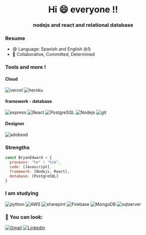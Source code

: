 <h1 align="center">Hi 😄 everyone !!</h1>
<h3 align="center">nodejs and react and relational database  </h3>

### Resume
 
- 😄 Language: Spanish and English (b1)
- 💬 Collaborative, Committed, Determined
<!-- - 💬 Skills: Habilidades sociales, Propiedad colectiva, Pasión por la enseñanza -->


### Tools and more !

 #### Cloud
<p>
  <img alt="vercel" src="https://img.shields.io/badge/Vercel-000000?style=flat-square&logo=react&logoColor=white" />
  <img alt="heroku" src="https://img.shields.io/badge/Heroku-430098?style=flat-square&logo=react&logoColor=white" />
</p>

 #### framework - database
<p>
  <img alt="express" src="https://img.shields.io/badge/Express.js-000000?style=flat-square&logo=react&logoColor=white" />
  <img alt="React" src="https://img.shields.io/badge/-react-0175C2?style=flat-square&logo=react&logoColor=white" />
  <img alt="PostgreSQL" src="https://img.shields.io/badge/PostgreSQL-316192?style=flat-square&logo=git&logoColor=white" />
  <img alt="Nodejs" src="https://img.shields.io/badge/-Nodejs-339933?style=flat-square&logo=Node.js&logoColor=white" />
  <img alt="git" src="https://img.shields.io/badge/-Git-F05032?style=flat-square&logo=git&logoColor=white" />
</p>

#### Designer
 <p>
   <img alt="adobexd" src="https://img.shields.io/badge/Adobe%20XD-470137?style=flat-square&logo=react&logoColor=white" />
 <p/>

### Strengths
```js
const BryanEdward = {
  pronouns: "he" | "him",
  code: [Javascript],
  framework: [Nodejs, React],
  database: [PostgreSQL]
}
```
### I am studying 
<p>
<img alt="python" src="https://img.shields.io/badge/Python-FFD43B?style=flat-square&logo=react&logoColor=white" />
 <img alt="AWS" src="https://img.shields.io/badge/-AWS-FF2D20?style=flat-square&logo=amazon&logoColor=white" />
 <img alt="sharepint" src="https://img.shields.io/badge/Microsoft_SharePoint-0078D4?style=flat-square&logo=git&logoColor=white"/>
 <img alt="Firebase" src="https://img.shields.io/badge/-Firebase-FFCA28?style=flat-square&logo=Firebase&logoColor=black" />
  <img alt="MongoDB" src="https://img.shields.io/badge/-MongoDB-47A248?style=flat-square&logo=MongoDB&logoColor=white" />
  <img alt="sqlserver" src="https://img.shields.io/badge/Microsoft_SQL_Server-CC2927?style=flat-square&logo=react&logoColor=white" />
</p>


### :postbox: You can look:
[![Gmail](https://img.shields.io/badge/-Gmail-D14836?style=flat&logo=Gmail&logoColor=white&link=mailto:edwardbrian96@gmail.com)](mailto:edwardbrian96@gmail.com)
[![Linkedin](https://img.shields.io/badge/-LinkedIn-blue?style=flat&logo=Linkedin&logoColor=white&link=https://www.linkedin.com/in/bryanpomaqueroquimizdev/)](https://www.linkedin.com/in/bryanpomaqueroquimizdev/)

<!-- ### :trophy: Goals  2021 - 2022 -->
<!-- - Elevar mi dominio en herramientas de Microsoft (PowerApps , PowerAutomate, Sharepoint-Framework(react), etc) -->
<!-- - Avanzar al siguiente nivel de react de un nivel intermedio a pro con typescript -->

